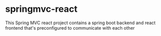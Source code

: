 # springmvc-react
This Spring MVC react project contains a spring boot backend and react frontend that's preconfigured to communicate with each other
